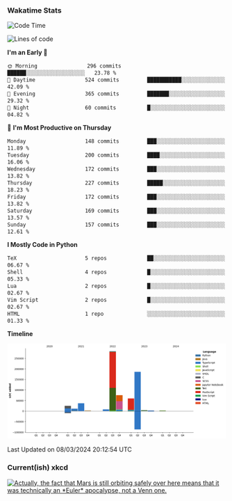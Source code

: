 ### Wakatime Stats
<!--START_SECTION:waka-->
![Code Time](http://img.shields.io/badge/Code%20Time-2%2C381%20hrs%202%20mins-blue)

![Lines of code](https://img.shields.io/badge/From%20Hello%20World%20I%27ve%20Written-697.0%20thousand%20lines%20of%20code-blue)

**I'm an Early 🐤** 

```text
🌞 Morning                296 commits         ██████░░░░░░░░░░░░░░░░░░░   23.78 % 
🌆 Daytime                524 commits         ███████████░░░░░░░░░░░░░░   42.09 % 
🌃 Evening                365 commits         ███████░░░░░░░░░░░░░░░░░░   29.32 % 
🌙 Night                  60 commits          █░░░░░░░░░░░░░░░░░░░░░░░░   04.82 % 
```
📅 **I'm Most Productive on Thursday** 

```text
Monday                   148 commits         ███░░░░░░░░░░░░░░░░░░░░░░   11.89 % 
Tuesday                  200 commits         ████░░░░░░░░░░░░░░░░░░░░░   16.06 % 
Wednesday                172 commits         ███░░░░░░░░░░░░░░░░░░░░░░   13.82 % 
Thursday                 227 commits         █████░░░░░░░░░░░░░░░░░░░░   18.23 % 
Friday                   172 commits         ███░░░░░░░░░░░░░░░░░░░░░░   13.82 % 
Saturday                 169 commits         ███░░░░░░░░░░░░░░░░░░░░░░   13.57 % 
Sunday                   157 commits         ███░░░░░░░░░░░░░░░░░░░░░░   12.61 % 
```


**I Mostly Code in Python** 

```text
TeX                      5 repos             ██░░░░░░░░░░░░░░░░░░░░░░░   06.67 % 
Shell                    4 repos             █░░░░░░░░░░░░░░░░░░░░░░░░   05.33 % 
Lua                      2 repos             █░░░░░░░░░░░░░░░░░░░░░░░░   02.67 % 
Vim Script               2 repos             █░░░░░░░░░░░░░░░░░░░░░░░░   02.67 % 
HTML                     1 repo              ░░░░░░░░░░░░░░░░░░░░░░░░░   01.33 % 
```



**Timeline**

![Lines of Code chart](https://raw.githubusercontent.com/joshuajeschek/joshuajeschek/main/assets/bar_graph.png)


 Last Updated on 08/03/2024 20:12:54 UTC
<!--END_SECTION:waka-->

### Current(ish) xkcd
<a id="xkcd-a" title="Actually, the fact that Mars is still orbiting safely over here means that it was technically an *Euler* apocalypse, not a Venn one." href="https://www.xkcd.com" target="_blank">
        <img align="center" id="xkcd-img" src="https://imgs.xkcd.com/comics/earth_venus_venn_diagram.png" alt="Actually, the fact that Mars is still orbiting safely over here means that it was technically an *Euler* apocalypse, not a Venn one." height=300 />
</a>

